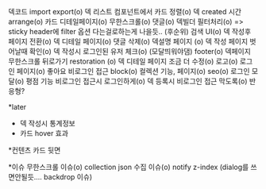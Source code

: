 덱코드 import export(o)
덱 리스트 컴포넌트에서 카드 정렬(o)
덱 created 시간 arrange(o)
카드 디테일페이지(o)
무한스크롤(o)
댓글(o)
덱빌더 필터처리(o) => sticky header에 filter 옵션 다는걸로하는게 나을듯.. (후순위)
검색 UI(o)
덱 작성후 페이지 전환(o)
덱 디테일 페이지(o)
댓글 삭제(o)
덱설명 페이지 (o)
덱 작성 페이지 벗어날때 확인(o)
덱 작성시 로그인된 유저 체크(o) (모달띄워야댐)
footer(o)
덱페이지 무한스크롤 뒤로가기 restoration (o)
덱 디테일 페이지 조금 더 수정(o)
로고(o)
로그인 페이지(o)
좋아요 비로그인 접근 block(o)
컬렉션 기능, 페이지(o)
seo(o)
로그인 모달(o)
평점 기능 비로그인 접근시 로그인하게(o)
덱 등록시 비로그인 접근 막도록(o)
반응형?


*later
- 덱 작성시 통계정보
- 카드 hover 효과


*컨텐츠
카드 뒷면

*이슈
무한스크롤 이슈(o)
collection json 수집 이슈(o)
notify z-index (dialog를 쓰면안될듯.... backdrop 이슈)
